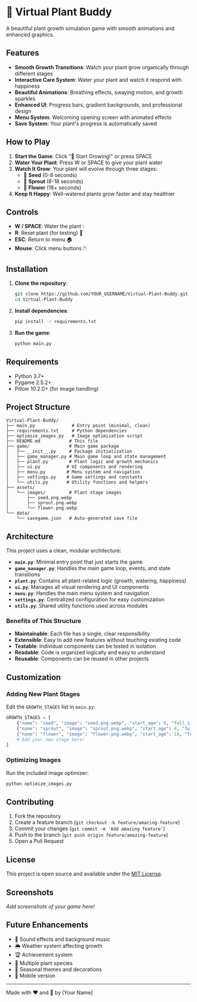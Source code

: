 # 🌱 Virtual Plant Buddy

A beautiful plant growth simulation game with smooth animations and enhanced graphics.

## Features

- **Smooth Growth Transitions**: Watch your plant grow organically through different stages
- **Interactive Care System**: Water your plant and watch it respond with happiness
- **Beautiful Animations**: Breathing effects, swaying motion, and growth sparkles
- **Enhanced UI**: Progress bars, gradient backgrounds, and professional design
- **Menu System**: Welcoming opening screen with animated effects
- **Save System**: Your plant's progress is automatically saved

## How to Play

1. **Start the Game**: Click "🌱 Start Growing!" or press SPACE
2. **Water Your Plant**: Press W or SPACE to give your plant water
3. **Watch It Grow**: Your plant will evolve through three stages:
   - 🌰 **Seed** (0-8 seconds)
   - 🌱 **Sprout** (8-18 seconds) 
   - 🌸 **Flower** (18+ seconds)
4. **Keep It Happy**: Well-watered plants grow faster and stay healthier

## Controls

- **W / SPACE**: Water the plant 💧
- **R**: Reset plant (for testing) 🔄
- **ESC**: Return to menu 🏠
- **Mouse**: Click menu buttons 🖱️

## Installation

1. **Clone the repository**:
   ```bash
   git clone https://github.com/YOUR_USERNAME/Virtual-Plant-Buddy.git
   cd Virtual-Plant-Buddy
   ```

2. **Install dependencies**:
   ```bash
   pip install -r requirements.txt
   ```

3. **Run the game**:
   ```bash
   python main.py
   ```

## Requirements

- Python 3.7+
- Pygame 2.5.2+
- Pillow 10.2.0+ (for image handling)

## Project Structure

```
Virtual-Plant-Buddy/
├── main.py              # Entry point (minimal, clean)
├── requirements.txt     # Python dependencies
├── optimize_images.py   # Image optimization script
├── README.md           # This file
├── game/               # Main game package
│   ├── __init__.py     # Package initialization
│   ├── game_manager.py # Main game loop and state management
│   ├── plant.py        # Plant logic and growth mechanics
│   ├── ui.py          # UI components and rendering
│   ├── menu.py        # Menu system and navigation
│   ├── settings.py    # Game settings and constants
│   └── utils.py       # Utility functions and helpers
├── assets/
│   └── images/         # Plant stage images
│       ├── seed.png.webp
│       ├── sprout.png.webp
│       └── flower.png.webp
└── data/
    └── savegame.json   # Auto-generated save file
```

## Architecture

This project uses a clean, modular architecture:

- **`main.py`**: Minimal entry point that just starts the game
- **`game_manager.py`**: Handles the main game loop, events, and state transitions
- **`plant.py`**: Contains all plant-related logic (growth, watering, happiness)
- **`ui.py`**: Manages all visual rendering and UI components
- **`menu.py`**: Handles the main menu system and navigation
- **`settings.py`**: Centralized configuration for easy customization
- **`utils.py`**: Shared utility functions used across modules

### Benefits of This Structure

- **Maintainable**: Each file has a single, clear responsibility
- **Extensible**: Easy to add new features without touching existing code
- **Testable**: Individual components can be tested in isolation
- **Readable**: Code is organized logically and easy to understand
- **Reusable**: Components can be reused in other projects

## Customization

### Adding New Plant Stages

Edit the `GROWTH_STAGES` list in `main.py`:

```python
GROWTH_STAGES = [
    {"name": "seed", "image": "seed.png.webp", "start_age": 0, "full_size_age": 5, "base_scale": 0.3},
    {"name": "sprout", "image": "sprout.png.webp", "start_age": 8, "full_size_age": 15, "base_scale": 0.6},
    {"name": "flower", "image": "flower.png.webp", "start_age": 18, "full_size_age": 25, "base_scale": 1.0},
    # Add your new stage here!
]
```

### Optimizing Images

Run the included image optimizer:

```bash
python optimize_images.py
```

## Contributing

1. Fork the repository
2. Create a feature branch (`git checkout -b feature/amazing-feature`)
3. Commit your changes (`git commit -m 'Add amazing feature'`)
4. Push to the branch (`git push origin feature/amazing-feature`)
5. Open a Pull Request

## License

This project is open source and available under the [MIT License](LICENSE).

## Screenshots

*Add screenshots of your game here!*

## Future Enhancements

- 🎵 Sound effects and background music
- 🌦️ Weather system affecting growth
- 🏆 Achievement system
- 🌿 Multiple plant species
- 🎨 Seasonal themes and decorations
- 📱 Mobile version

---

Made with ❤️ and 🌱 by [Your Name]